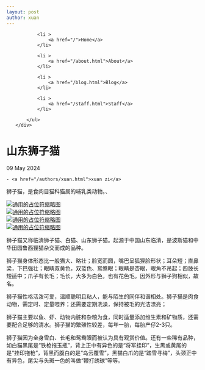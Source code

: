 ```yaml
---
layout: post
author: xuan
---
```

<!doctype html>
<html>
  <head>
    <meta charset="utf-8">
    <title>山东狮子猫</title>
    <link rel="stylesheet" href="/assets/css/styles.css">
    <meta name="viewport" content="width=device-width, initial-scale=1">
    <link rel="stylesheet" href="https://cdn.staticfile.net/twitter-bootstrap/3.3.7/css/bootstrap.min.css">  
    <script src="https://cdn.staticfile.net/jquery/2.1.1/jquery.min.js"></script>
    <script src="https://cdn.staticfile.net/twitter-bootstrap/3.3.7/js/bootstrap.min.js"></script>
  </head>
  <body>
    <nav class="navbar navbar-default">   
	<div class="collapse navbar-collapse" id="bs-example-navbar-collapse-1">  
		<ul class="nav navbar-nav">  
			  
			<li >  
				<a href="/">Home</a>      
			</li>  
			  
			<li >  
				<a href="/about.html">About</a>      
			</li>  
			  
			<li >  
				<a href="/blog.html">Blog</a>      
			</li>  
			  
			<li >  
				<a href="/staff.html">Staff</a>      
			</li>  
			  
		</ul>  
	</div>  
</nav>
    <h1>山东狮子猫</h1>

<p>
  09 May 2024
  
  
    - <a href="/authors/xuan.html">xuan zi</a>
  
</p>

<p>狮子猫，是食肉目猫科猫属的哺乳类动物。、</p>
<head>
	<meta charset="utf-8" /> 
    <title>Bootstrap 实例 - 缩略图</title>
	<link rel="stylesheet" href="https://cdn.staticfile.net/twitter-bootstrap/3.3.7/css/bootstrap.min.css" />
	<script src="https://cdn.staticfile.net/jquery/2.1.1/jquery.min.js"></script>
	<script src="https://cdn.staticfile.net/twitter-bootstrap/3.3.7/js/bootstrap.min.js"></script>
</head>
<body>

<div class="row">
    <div class="col-sm-6 col-md-3">
        <a href="#" class="thumbnail">
            <img src="https://th.bing.com/th/id/OIP.CmJmQgra6ZHSRIZzR9WmHAHaE7?w=275&amp;h=182&amp;c=7&amp;r=0&amp;o=5&amp;dpr=1.3&amp;pid=1.7" alt="通用的占位符缩略图" />
        </a>
    </div>
    <div class="col-sm-6 col-md-3">
        <a href="#" class="thumbnail">
            <img src="https://th.bing.com/th/id/OIP.EXNNataRWNwA24kF1WPBEAHaEn?w=292&amp;h=182&amp;c=7&amp;r=0&amp;o=5&amp;dpr=1.3&amp;pid=1.7" alt="通用的占位符缩略图" />
        </a>
    </div>
    <div class="col-sm-6 col-md-3">
        <a href="#" class="thumbnail">
            <img src="https://th.bing.com/th/id/OIP.kmNlYJJ3OB8BjvMF7cxobgHaE6?w=278&amp;h=184&amp;c=7&amp;r=0&amp;o=5&amp;dpr=1.3&amp;pid=1.7" alt="通用的占位符缩略图" />
        </a>
    </div>
    <div class="col-sm-6 col-md-3">
        <a href="#" class="thumbnail">
            <img src="https://th.bing.com/th/id/OIP.YzN7tUrC9zOh29PQnB60GgHaGq?w=197&amp;h=180&amp;c=7&amp;r=0&amp;o=5&amp;dpr=1.3&amp;pid=1.7" alt="通用的占位符缩略图" />
        </a>
    </div>
</div>
<p>狮子猫又称临清狮子猫、白猫、山东狮子猫。起源于中国山东临清，是波斯猫和中华田园鲁西狸猫杂交而成的品种。</p>
<p>狮子猫身体形态比一般猫大、略壮；脸宽而圆，嘴巴呈狐狸脸形状；耳朵短；直鼻梁，下巴强壮；眼睛双黄色，双蓝色、鸳鸯眼；眼睛是杏眼，眼角不吊起；四肢长短适中；爪子有长毛；毛长，大多为白色，也有花色毛。因外形与狮子狗相似，故名。</p>
<p>狮子猫性格活泼可爱，温顺聪明且粘人，能与陌生的同伴和谐相处。狮子猫是肉食动物，需定时、定量喂养；还需要定期洗澡，保持被毛的光洁漂亮；</p>
<p>狮子猫主要以鱼、虾、动物内脏和杂粮为食，同时适量添加维生素和矿物质，还需要配合足够的清水。狮子猫的繁殖性较差，每年一胎，每胎产仔2-3只。</p>
<p>狮子猫因为全身雪白、长毛和鸳鸯眼而被认为具有观赏价值。还有一些稀有品种，如白猫黑尾是“铁枪拖玉瓶”，背上正中有异色的是“将军挂印”，生黑或黄尾的是“挂印拖枪”，背黑而腹白的是“乌云覆雪”，黑猫白爪的是“踏雪寻梅”，头颈正中有异色，尾尖与头斑一色的叫做“鞭打绣球”等等。</p>
</body>

  </body>
</html>